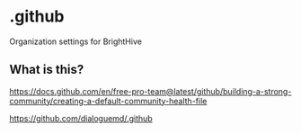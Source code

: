 # .github
Organization settings for BrightHive

## What is this?

https://docs.github.com/en/free-pro-team@latest/github/building-a-strong-community/creating-a-default-community-health-file

https://github.com/dialoguemd/.github
